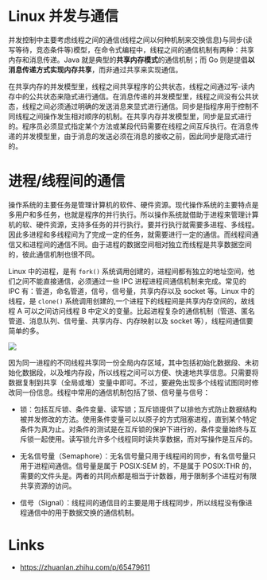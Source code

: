 # Linux 并发与通信

并发控制中主要考虑线程之间的通信(线程之间以何种机制来交换信息)与同步(读写等待，竞态条件等)模型，在命令式编程中，线程之间的通信机制有两种：共享内存和消息传递。Java 就是典型的**共享内存模式**的通信机制；而 Go 则是提倡**以消息传递方式实现内存共享**，而非通过共享来实现通信。

在共享内存的并发模型里，线程之间共享程序的公共状态，线程之间通过写-读内存中的公共状态来隐式进行通信。在消息传递的并发模型里，线程之间没有公共状态，线程之间必须通过明确的发送消息来显式进行通信。同步是指程序用于控制不同线程之间操作发生相对顺序的机制。在共享内存并发模型里，同步是显式进行的。程序员必须显式指定某个方法或某段代码需要在线程之间互斥执行。在消息传递的并发模型里，由于消息的发送必须在消息的接收之前，因此同步是隐式进行的。

# 进程/线程间的通信

操作系统的主要任务是管理计算机的软件、硬件资源。现代操作系统的主要特点是多用户和多任务，也就是程序的并行执行。所以操作系统就借助于进程来管理计算机的软、硬件资源，支持多任务的并行执行。要并行执行就需要多进程、多线程。因此多进程和多线程间为了完成一定的任务，就需要进行一定的通信。而线程间通信又和进程间的通信不同。由于进程的数据空间相对独立而线程是共享数据空间的，彼此通信机制也很不同。

Linux 中的进程，是有 `fork()` 系统调用创建的，进程间都有独立的地址空间，他们之间不能直接通信，必须通过一些 IPC 进程进程间通信机制来完成。常见的 IPC 有：管道，命名管道，信号，信号量，共享内存以及 socket 等。Linux 中的线程，是 `clone()` 系统调用创建的,一个进程下的线程间是共享内存空间的，故线程 A 可以之间访问线程 B 中定义的变量。比起进程复杂的通信机制（管道、匿名管道、消息队列、信号量、共享内存、内存映射以及 socket 等），线程间通信要简单的多。

![](https://assets.ng-tech.icu/item/20230417210428.png)

因为同一进程的不同线程共享同一份全局内存区域，其中包括初始化数据段、未初始化数据段，以及堆内存段，所以线程之间可以方便、快速地共享信息。只需要将数据复制到共享（全局或堆）变量中即可。不过，要避免出现多个线程试图同时修改同一份信息。线程中常用的通信机制包括了锁、信号量与信号：

- 锁：包括互斥锁、条件变量、读写锁；互斥锁提供了以排他方式防止数据结构被并发修改的方法。使用条件变量可以以原子的方式阻塞进程，直到某个特定条件为真为止。对条件的测试是在互斥锁的保护下进行的，条件变量始终与互斥锁一起使用。读写锁允许多个线程同时读共享数据，而对写操作是互斥的。

- 无名信号量（Semaphore）：无名信号量只用于线程间的同步，有名信号量只用于进程间通信。信号量是属于 POSIX:SEM 的，不是属于 POSIX:THR 的，需要的文件头是。两者的共同点都是相当于计数器，用于限制多个进程对有限共享资源的访问。

- 信号（Signal）：线程间的通信目的主要是用于线程同步，所以线程没有像进程通信中的用于数据交换的通信机制。

# Links

- https://zhuanlan.zhihu.com/p/65479611
